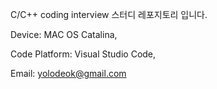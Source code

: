 C/C++ coding interview 스터디 레포지토리 입니다.

Device: MAC OS Catalina,

Code Platform: Visual Studio Code,

Email: yolodeok@gmail.com